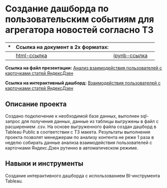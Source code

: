 # Создание дашборда по пользовательским событиям для агрегатора новостей согласно ТЗ

### 
|   *  | Ссылка на документ в 2х форматах:                           |                              |                               |
| ---- | ------------------------------------------------------------ | ------------------------------------------------------------ | ------------------------------------------------------------ |
|    | [html-ссылка](https://github.com/Aserg0/Projects/blob/main/Создание%20дашборда%20по%20пользовательским%20событиям%20для%20агрегатора%20новостей%20согласно%20ТЗ/Создание%20дашборда%20по%20пользовательским%20событиям%20для%20агрегатора%20новостей%20согласно%20ТЗ.html)  |  [ipynb-ссылка](https://github.com/Aserg0/Projects/blob/main/Создание%20дашборда%20по%20пользовательским%20событиям%20для%20агрегатора%20новостей%20согласно%20ТЗ/Создание%20дашборда%20по%20пользовательским%20событиям%20для%20агрегатора%20новостей%20согласно%20ТЗ.ipynb) |      |

**Ссылка на файл презентации:** [Анализ взаимодействия пользователей с карточками статей ЯндексДзен](https://drive.google.com/file/d/1BSm7jXydQH1XPPPbvnxj70CI32ZbqjBH/view?usp=sharing)

**Ссылка на интерактивный дашборд:** [Взаимодействия пользователей с карточками статей ЯндексДзен](https://public.tableau.com/app/profile/s.s6552/viz/Dash_visits_16794269844230/Dzen?publish=yes)



## Описание проекта

Создано подключение к необходимой базе данных, выполнен sql-запрос для получения данных, данные из таблицы выгружены в файл с расширением .csv. На основе выгруженного файла создан дашборд в Tableau Public в соответствии с ТЗ макета. Результаты выполнения проекта позволят менеджерам по анализу контента не реже 1 раза в неделю собирать данные анализа взаимодействия пользователей с карточками Яндекс.Дзен рутинно в автоматическом режиме.



## Навыки и инструменты

Создание интерактивного дашборда с использованием BI-инструмента Tableau.